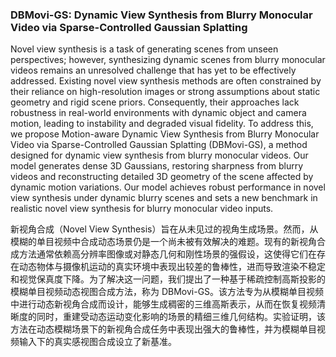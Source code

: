 ### DBMovi-GS: Dynamic View Synthesis from Blurry Monocular Video via Sparse-Controlled Gaussian Splatting

Novel view synthesis is a task of generating scenes from unseen perspectives; however, synthesizing dynamic scenes from blurry monocular videos remains an unresolved challenge that has yet to be effectively addressed. Existing novel view synthesis methods are often constrained by their reliance on high-resolution images or strong assumptions about static geometry and rigid scene priors. Consequently, their approaches lack robustness in real-world environments with dynamic object and camera motion, leading to instability and degraded visual fidelity. To address this, we propose Motion-aware Dynamic View Synthesis from Blurry Monocular Video via Sparse-Controlled Gaussian Splatting (DBMovi-GS), a method designed for dynamic view synthesis from blurry monocular videos. Our model generates dense 3D Gaussians, restoring sharpness from blurry videos and reconstructing detailed 3D geometry of the scene affected by dynamic motion variations. Our model achieves robust performance in novel view synthesis under dynamic blurry scenes and sets a new benchmark in realistic novel view synthesis for blurry monocular video inputs.

新视角合成（Novel View Synthesis）旨在从未见过的视角生成场景。然而，从模糊的单目视频中合成动态场景仍是一个尚未被有效解决的难题。现有的新视角合成方法通常依赖高分辨率图像或对静态几何和刚性场景的强假设，这使得它们在存在动态物体与摄像机运动的真实环境中表现出较差的鲁棒性，进而导致渲染不稳定和视觉保真度下降。为了解决这一问题，我们提出了一种基于稀疏控制高斯投影的模糊单目视频动态视图合成方法，称为 DBMovi-GS。该方法专为从模糊单目视频中进行动态新视角合成而设计，能够生成稠密的三维高斯表示，从而在恢复视频清晰度的同时，重建受动态运动变化影响的场景的精细三维几何结构。实验证明，该方法在动态模糊场景下的新视角合成任务中表现出强大的鲁棒性，并为模糊单目视频输入下的真实感视图合成设立了新基准。
